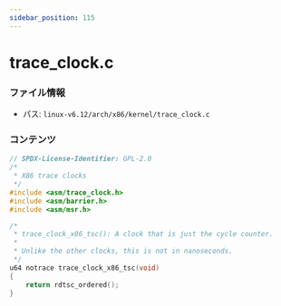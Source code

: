 ```yaml
---
sidebar_position: 115
---
```

# trace_clock.c

### ファイル情報

- パス: `linux-v6.12/arch/x86/kernel/trace_clock.c`

### コンテンツ

```c
// SPDX-License-Identifier: GPL-2.0
/*
 * X86 trace clocks
 */
#include <asm/trace_clock.h>
#include <asm/barrier.h>
#include <asm/msr.h>

/*
 * trace_clock_x86_tsc(): A clock that is just the cycle counter.
 *
 * Unlike the other clocks, this is not in nanoseconds.
 */
u64 notrace trace_clock_x86_tsc(void)
{
	return rdtsc_ordered();
}

```
